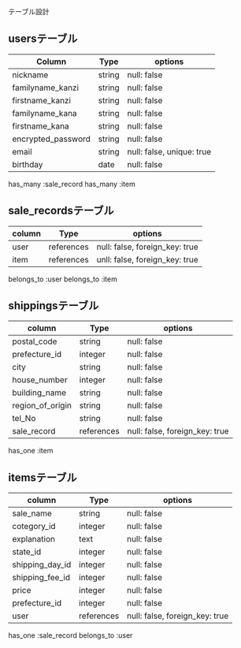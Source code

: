テーブル設計

## usersテーブル

| Column             | Type    | options
| -------------------| --------| -------------
| nickname           | string  | null: false
| familyname_kanzi   | string  | null: false
| firstname_kanzi    | string  | null: false
| familyname_kana    | string  | null: false
| firstname_kana     | string  | null: false
| encrypted_password | string  | null: false
| email              | string  | null: false, unique: true
| birthday           | date    | null: false

has_many :sale_record
has_many :item

## sale_recordsテーブル

| column           | Type       | options
| ---------------- | -----------| ------------------------------
| user             | references | null: false, foreign_key: true
| item             | references | unll: false, foreign_key: true

belongs_to :user
belongs_to :item

## shippingsテーブル

| column           | Type       | options
| ---------------- | ---------- | -----------
| postal_code      | string     | null: false
| prefecture_id    | integer    | null: false
| city             | string     | null: false
| house_number     | integer    | null: false
| building_name    | string     | null: false
| region_of_origin | string     | null: false
| tel_No           | string     | null: false
| sale_record      | references | null: false, foreign_key: true

has_one :item

## itemsテーブル

| column          | Type       | options
| --------------- | ---------- | -----------
| sale_name       | string     | null: false
| cotegory_id     | integer    | null: false
| explanation     | text       | null: false
| state_id        | integer    | null: false
| shipping_day_id | integer    | null: false
| shipping_fee_id | integer    | null: false
| price           | integer    | null: false
| prefecture_id   | integer    | null: false
| user            | references | null: false, foreign_key: true

has_one :sale_record
belongs_to :user